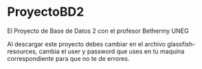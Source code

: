 # ProyectoBD2
El Proyecto de Base de Datos 2 con el profesor Bethermy UNEG

Al descargar este proyecto debes cambiar en el archivo glassfish-resources, cambia el user y password
que uses en tu maquina correspondiente para que no te de errores.
